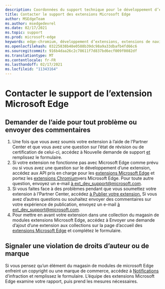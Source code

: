 ```yaml
---
description: Coordonnées du support technique pour le développement d’extensions Microsoft Edge
title: Contacter le support des extensions Microsoft Edge
author: MSEdgeTeam
ms.author: msedgedevrel
ms.date: 02/17/2021
ms.topic: support
ms.prod: microsoft-edge
keywords: edge-chromium, développement d’extensions, extensions de navigateur, extensions, extensions, centre de partenaires, développeur, support
ms.openlocfilehash: 03225838b48e0588b39dc98a9a33dbafb4fd66c6
ms.sourcegitcommit: 916b4daa26c2c78611f7d837bd6ecf009f0082df
ms.translationtype: MT
ms.contentlocale: fr-FR
ms.lasthandoff: 02/17/2021
ms.locfileid: "11343164"
---
```

# Contacter le support de l’extension Microsoft Edge  

## Demander de l’aide pour tout problème ou envoyer des commentaires  

1.  Une fois que vous avez soumis votre extension à l’aide de l’Partner Center et que vous avez une question sur l’état de révision ou de certification de celui-ci, accédez à Nouvelle demande de support [et][MicrosoftSupportSupportrequestformE7a381be9c9aFafbEd76262bc93fd9e4] remplissez le formulaire.  
1.  Si votre extension ne fonctionne pas avec Microsoft Edge comme prévu ou si vous avez une question sur le développement d’une extension, accédez aux API pris en charge pour les [extensions Microsoft Edge][ExtensionsDeveloperGuideApiSupport] et portez les [extensions Chromium][ExtensionsDeveloperGuidePortChromeExtension]vers Microsoft Edge.  Pour toute autre question, envoyez un e-mail [à ext_dev_support@microsoft.com][MailtoExtDevSupportMicrosoft].  
1.  Si vous faites face à des problèmes pendant que vous soumettez votre extension à l’Partner Center, accédez [à Publier votre extension.][ExtensionsPublishPublishExtension]  Si vous avez d’autres questions ou souhaitez envoyer des commentaires sur votre expérience de publication, envoyez un e-mail [à ext_dev_support@microsoft.com][MailtoExtDevSupportMicrosoft].  
1.  Pour mettre en avant votre extension dans une collection du magasin de modules extensions Microsoft Edge, accédez à Envoyer une demande d’ajout d’une extension aux collections sur la page d’accueil des [extensions Microsoft Edge][OfficeFormsPagesResponsepageAspxV4j5cvggr0grqy180bhbrw01uwybfaxnna1zkp3x2vun0ibsu1ymeu3vfy0vurrodewsjgwu00yry4u] et complétez le formulaire.   
    
## Signaler une violation de droits d’auteur ou de marque  

Si vous pensez qu’un élément du magasin de modules de microsoft Edge enfreint un copyright ou une marque de commerce, accédez à [Notifications][MicrosoftInfoMarketplaceHtml] d’infraction et remplissez le formulaire.  L’équipe des extensions Microsoft Edge examine votre rapport, puis prend les mesures nécessaires.  

<!-- links -->  

[ExtensionsDeveloperGuideApiSupport]: ../developer-guide/api-support.md "API pris en charge pour les extensions Microsoft Edge | Documents Microsoft"  
[ExtensionsDeveloperGuidePortChromeExtension]: ../developer-guide/port-chrome-extension.md "Portez votre extension | Documents Microsoft"  
[ExtensionsPublishPublishExtension]: ./publish-extension.md "Publier votre extension | Documents Microsoft"  

[MicrosoftInfoMarketplaceHtml]: https://www.microsoft.com/info/Marketplace.html "Notifications de violation de | Microsoft"  

[MicrosoftSupportSupportrequestformE7a381be9c9aFafbEd76262bc93fd9e4]: https://support.microsoft.com/supportrequestform/e7a381be-9c9a-fafb-ed76-262bc93fd9e4 "Extensions New Support Request | Microsoft Support"  

[OfficeFormsPagesResponsepageAspxV4j5cvggr0grqy180bhbrw01uwybfaxnna1zkp3x2vun0ibsu1ymeu3vfy0vurrodewsjgwu00yry4u]: https://forms.office.com/Pages/ResponsePage.aspx?id=v4j5cvGGr0GRqy180BHbRw01UwyBfAxNna_1ZkP3X2VUN0lBSU1YMEU3VFY0VURRODEwSjgwU00yRy4u "Envoyez une demande d’ajout d’une extension aux collections sur la page d’accueil des modules | Microsoft Office formulaires"  

[MailtoExtDevSupportMicrosoft]: mailto:ext_dev_support@microsoft.com "Envoyer un courrier électronique à ext_dev_support@microsoft.com"  
